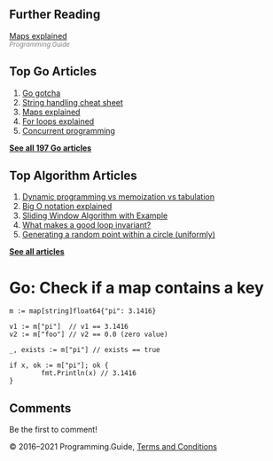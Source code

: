 



## Further Reading

[Maps explained](maps-explained.html)  
<span style="color: grey; font-style: italic; font-size: smaller">Programming.Guide</span>

## Top Go Articles

1.  [Go gotcha](go-gotcha.html)
2.  [String handling cheat sheet](string-functions-reference-cheat-sheet.html)
3.  [Maps explained](maps-explained.html)
4.  [For loops explained](for-loop.html)
5.  [Concurrent programming](go-concurrency-tutorial.html)

[**See all 197 Go articles**](index.html)



## Top Algorithm Articles

1.  [Dynamic programming vs memoization vs tabulation](../dynamic-programming-vs-memoization-vs-tabulation.html)
2.  [Big O notation explained](../big-o-notation-explained.html)
3.  [Sliding Window Algorithm with Example](../sliding-window-example.html)
4.  [What makes a good loop invariant?](../what-makes-a-good-loop-invariant.html)
5.  [Generating a random point within a circle (uniformly)](../random-point-within-circle.html)

[**See all articles**](../index.html)

# Go: Check if a map contains a key

    m := map[string]float64{"pi": 3.1416}

    v1 := m["pi"]  // v1 == 3.1416
    v2 := m["foo"] // v2 == 0.0 (zero value)

    _, exists := m["pi"] // exists == true

    if x, ok := m["pi"]; ok {
            fmt.Println(x) // 3.1416
    }

## Comments

Be the first to comment!

© 2016–2021 Programming.Guide, [Terms and Conditions](../terms-and-conditions.html)
